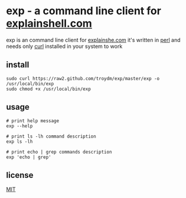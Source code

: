 # exp - a command line client for [explainshell.com](http://www.explainshell.com/)

exp is an command line client for [explainshe.com](http://www.explainshell.com/)
it's written in [perl](http://www.perl.org/) and needs only [curl](http://curl.haxx.se/) installed in your system to work

## install

    sudo curl https://raw2.github.com/troydm/exp/master/exp -o /usr/local/bin/exp
    sudo chmod +x /usr/local/bin/exp

## usage

    # print help message
    exp --help

    # print ls -lh command description
    exp ls -lh

    # print echo | grep commands description
    exp 'echo | grep'

## license 

[MIT](http://opensource.org/licenses/MIT)
